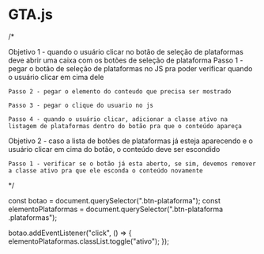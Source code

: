# GTA.js

/*

Objetivo 1 - quando o usuário clicar no botão de seleção de plataformas deve abrir uma caixa com os botões de seleção de plataforma
    Passo 1 - pegar o botão de seleção de plataformas no JS pra poder verificar quando o usuário clicar em cima dele
    
    Passo 2 - pegar o elemento do conteudo que precisa ser mostrado

    Passo 3 - pegar o clique do usuario no js

    Passo 4 - quando o usuário clicar, adicionar a classe ativo na listagem de plataformas dentro do botão pra que o conteúdo apareça


Objetivo 2 - caso a lista de botões de plataformas já esteja aparecendo e o usuário clicar em cima do botão, o conteúdo deve ser escondido

    Passo 1 - verificar se o botão já esta aberto, se sim, devemos remover a classe ativo pra que ele esconda o conteúdo novamente

*/

const botao = document.querySelector(".btn-plataforma");
const elementoPlataformas = document.querySelector(".btn-plataforma .plataformas");

botao.addEventListener("click", () => {
    elementoPlataformas.classList.toggle("ativo");
});


